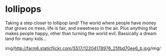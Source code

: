 # lollipops

Taking a step closer to lollipop land! 
The world where people have money that grows on trees, life is fair, and sweetness in the air. 
Plus anything that makes people happy, other than turning the world evil. 
Bassically a dream land for many kids...
 
 img/<http://farm6.staticflickr.com/5517/12204178976_25fbd70ee6_b.jpg>/img/
 
